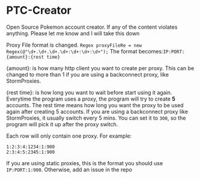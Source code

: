 # PTC-Creator
Open Source Pokemon account creator. If any of the content violates anything. Please let me know and I will take this down

Proxy File format is changed.
```Regex proxyFileRe = new Regex(@"\d+.\d+.\d+.\d+:\d+:\d+:\d+");```
The format becomes:`IP:PORT:{amount}:{rest time}`

{amount}: is how many http client you want to create per proxy. This can be changed to more than 1 if you are using a backconnect proxy, like StormProxies.

{rest time}: is how long you want to wait before start using it again. Everytime the program uses a proxy, the program will try to create **5** accounts. The rest time means how long you want the proxy to be used again after creating 5 accounts. If you are using a backconnect proxy like StormProxies, it usually switch every 5 mins. You can set it to `300`, so the program will pick it up after the proxy switch.

Each row will only contain one proxy. For example:
```
1:2:3:4:1234:1:900
2:3:4:5:2345:1:900
```

If you are using static proxies, this is the format you should use `IP:PORT:1:900`. Otherwise, add an issue in the repo


